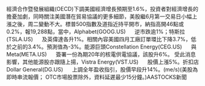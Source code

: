 經濟合作暨發展組織(OECD)下調美國經濟增長預期至1.6%，投資者對經濟增長的擔憂加劇，同時關注美國潛在貿易協議的更多細節，美股繼6月第一交易日小幅上漲之後，周二變動不大。標普500指數及道指近持平開市，納指高開46點或0.2%，報19,288點，當中，Alphabet(GOOG.US)      逆市跌逾1%；特斯拉(TSLA.US)      及英偉達各升1%。相關內容美國四月工廠訂單環比下降3.7%，低於之前的3.4%。預測值為-3%。能源巨頭Constellation Energy(CEG.US)      與Meta(META.US)      簽署一份為期20年的核電供電協議，該股升6%。 受此消息影響，其他能源股亦跟隨上揚，Vistra Energy(VST.US)      股價上漲5%。折扣店Dollar General(DG.US)      上調全年盈收指引，股價早段升14%。(me/s)(美股為即時串流報價； OTC市場股票除外，資料延遲最少15分鐘。)AASTOCKS新聞